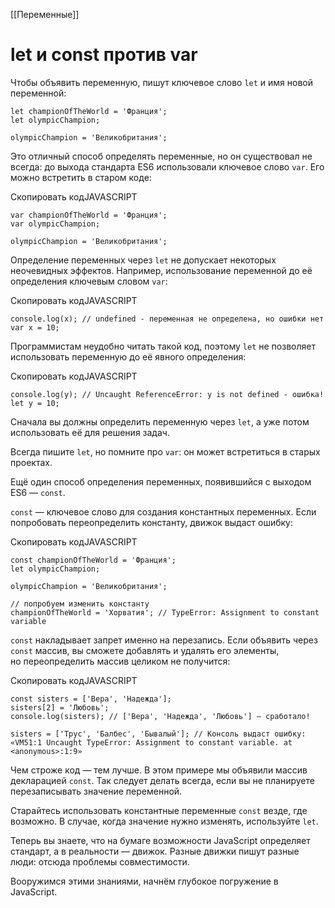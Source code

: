 [[Переменные]]
# let и const против var

Чтобы объявить переменную, пишут ключевое слово `let` и имя новой переменной:


```
let championOfTheWorld = 'Франция';
let olympicChampion;

olympicChampion = 'Великобритания'; 
```

Это отличный способ определять переменные, но он существовал не всегда: до выхода стандарта ES6 использовали ключевое слово `var`. Его можно встретить в старом коде:

Скопировать кодJAVASCRIPT

```
var championOfTheWorld = 'Франция';
var olympicChampion;

olympicChampion = 'Великобритания'; 
```

Определение переменных через `let` не допускает некоторых неочевидных эффектов. Например, использование переменной до её определения ключевым словом `var`:

Скопировать кодJAVASCRIPT

```
console.log(x); // undefined - переменная не определена, но ошибки нет
var x = 10; 
```

Программистам неудобно читать такой код, поэтому `let` не позволяет использовать переменную до её явного определения:

Скопировать кодJAVASCRIPT

```
console.log(y); // Uncaught ReferenceError: y is not defined - ошибка!
let y = 10; 
```

Сначала вы должны определить переменную через `let`, а уже потом использовать её для решения задач.

Всегда пишите `let`, но помните про `var`: он может встретиться в старых проектах.

Ещё один способ определения переменных, появившийся с выходом ES6 — `const`.

`const` — ключевое слово для создания константных переменных. Если попробовать переопределить константу, движок выдаст ошибку:

Скопировать кодJAVASCRIPT

```
const championOfTheWorld = 'Франция';
let olympicChampion;

olympicChampion = 'Великобритания';

// попробуем изменить константу
championOfTheWorld = 'Хорватия'; // TypeError: Assignment to constant variable 
```

`const` накладывает запрет именно на перезапись. Если объявить через `const` массив, вы сможете добавлять и удалять его элементы, но переопределить массив целиком не получится:

Скопировать кодJAVASCRIPT

```
const sisters = ['Вера', 'Надежда'];
sisters[2] = 'Любовь';
console.log(sisters); // ['Вера', 'Надежда', 'Любовь'] — сработало!

sisters = ['Трус', 'Балбес', 'Бывалый']; // Консоль выдаст ошибку: «VM51:1 Uncaught TypeError: Assignment to constant variable. at <anonymous>:1:9» 
```

Чем строже код — тем лучше. В этом примере мы объявили массив декларацией `const`. Так следует делать всегда, если вы не планируете перезаписывать значение переменной.

Старайтесь использовать константные переменные `const` везде, где возможно. В случае, когда значение нужно изменять, используйте `let`.

Теперь вы знаете, что на бумаге возможности JavaScript определяет стандарт, а в реальности — движок. Разные движки пишут разные люди: отсюда проблемы совместимости.

Вооружимся этими знаниями, начнём глубокое погружение в JavaScript.